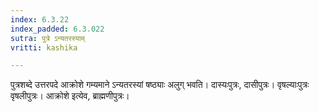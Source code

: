 ```yaml
---
index: 6.3.22
index_padded: 6.3.022
sutra: पुत्रे ऽन्यतरस्याम्
vritti: kashika

---
```

पुत्रशब्दे उत्तरपदे आक्रोशे गम्यमाने ऽन्यतरस्यां षष्ठ्याः अलुग् भवति। दास्यःपुत्रः, दासीपुत्रः। वृषल्याःपुत्रः वृषलीपुत्रः। आक्रोशे इत्येव, ब्राह्मणीपुत्रः।